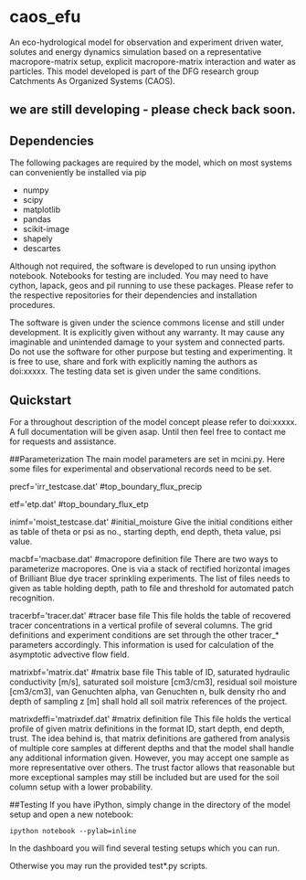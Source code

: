 caos_efu
========

An eco-hydrological model for observation and experiment driven water, solutes and energy dynamics simulation based on a representative macropore-matrix setup, explicit macropore-matrix interaction and water as particles. This model developed is part of the DFG research group Catchments As Organized Systems (CAOS).

we are still developing - please check back soon.
-------------------------------------------------

Dependencies
------------

The following packages are required by the model, which on most systems can conveniently be installed via pip
* numpy
* scipy
* matplotlib
* pandas
* scikit-image
* shapely
* descartes

Although not required, the software is developed to run unsing ipython notebook. Notebooks for testing are included. You may need to have cython, lapack, geos and pil running to use these packages. Please refer to the respective repositories for their dependencies and installation procedures.

The software is given under the science commons license and still under development. It is explicitly given without any warranty. It may cause any imaginable and unintended damage to your system and connected parts. Do not use the software for other purpose but testing and experimenting. It is free to use, share and fork with explicitly naming the authors as doi:xxxxx. The testing data set is given under the same conditions.


Quickstart
----------

For a throughout description of the model concept please refer to doi:xxxxx. A full documentation will be given asap. Until then feel free to contact me for requests and assistance.

##Parameterization
The main model parameters are set in mcini.py. Here some files for experimental and observational records need to be set.

precf='irr_testcase.dat'    #top_boundary_flux_precip

etf='etp.dat'               #top_boundary_flux_etp

inimf='moist_testcase.dat'  #initial_moisture
Give the initial conditions either as table of theta or psi as no., starting depth, end depth, theta value, psi value.

macbf='macbase.dat'         #macropore definition file
There are two ways to parameterize macropores. One is via a stack of rectified horizontal images of Brilliant Blue dye tracer sprinkling experiments. The list of files needs to given as table holding depth, path to file and threshold for automated patch recognition.

tracerbf='tracer.dat'       #tracer base file
This file holds the table of recovered tracer concentrations in a vertical profile of several columns. The grid definitions and experiment conditions are set through the other tracer_* parameters accordingly. This information is used for calculation of the asymptotic advective flow field.

matrixbf='matrix.dat'       #matrix base file
This table of ID, saturated hydraulic conductivity [m/s], saturated soil moisture [cm3/cm3], residual soil moisture [cm3/cm3], van Genuchten alpha, van Genuchten n, bulk density rho and depth of sampling z [m] shall hold all soil matrix references of the project.

matrixdeffi='matrixdef.dat' #matrix definition file
This file holds the vertical profile of given matrix definitions in the format ID, start depth, end depth, trust. The idea behind is, that matrix definitions are gathered from analysis of multiple core samples at different depths and that the model shall handle any additional information given. However, you may accept one sample as more representative over others. The trust factor allows that reasonable but more exceptional samples may still be included but are used for the soil column setup with a lower probability.


##Testing
If you have iPython, simply change in the directory of the model setup and open a new notebook:

    ipython notebook --pylab=inline

In the dashboard you will find several testing setups which you can run.

Otherwise you may run the provided test*.py scripts.



